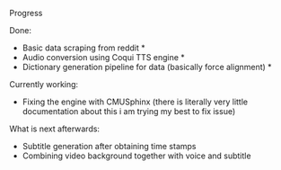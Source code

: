 Progress

Done:
- Basic data scraping from reddit *
- Audio conversion using Coqui TTS engine *
- Dictionary generation pipeline for data (basically force alignment) *

Currently working: 
- Fixing the engine with CMUSphinx (there is literally very little documentation about this i am trying my best to fix issue)

What is next afterwards:
- Subtitle generation after obtaining time stamps
- Combining video background together with voice and subtitle
